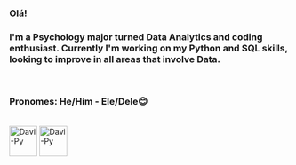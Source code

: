 ### Olá!

<h3>I'm a Psychology major turned Data Analytics and coding enthusiast. Currently I'm working on my Python and SQL skills, looking to improve in all areas that involve Data.</h3> <br>
<h3>Pronomes: He/Him - Ele/Dele😊 </h3>      
  <div style="display: inline_block"><br>
  <img align="center" alt="Davi-Py" height="55" width="50" src="https://s3.dualstack.us-east-2.amazonaws.com/pythondotorg-assets/media/files/python-logo-only.svg">
  <img align="center" alt="Davi-Py" height="55" width="50" src="https://www.svgrepo.com/show/331760/sql-database-generic.svg">
  </div>
  
  ##
